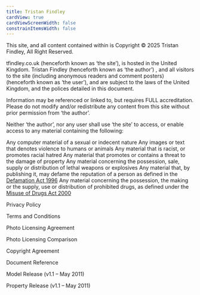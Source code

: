 ```yaml
---
title: Tristan Findley
cardView: true
cardViewScreenWidth: false
constrainItemsWidth: false
---
```


This site, and all content contained within is Copyright © 2025 Tristan Findley, All Right Reserved.

tfindley.co.uk (henceforth known as ‘the site’), is hosted in the United Kingdom. Tristan Findley (henceforth known as ‘the author’) , and all visitors to the site (including anonymous readers and comment posters) (henceforth known as ‘the user’), and are subject to the laws of the United Kingdom, and the polices detailed in this document.

Information may be referenced or linked to, but requires FULL accreditation. Please do not modify and/or redistribute any content from this site without prior permission from ‘the author’.

Neither ‘the author’, nor any user shall use ‘the site’ to access, or enable access to any material containing the following:

Any computer material of a sexual or indecent nature
Any images or text that denotes violence to humans or animals
Any material that is racist, or promotes racial hatred
Any material that promotes or contains a threat to the damage of property
Any material concerning the possession, sale, supply or distribution of lethal weapons or explosives
Any material that, by publishing it, may defame the reputation of a person as defined in the [Defamation Act 1996](http://www.opsi.gov.uk/Acts/acts1996/plain/ukpga_19960031_en_1)
Any material concerning the possession, the making or the supply, use or distribution of prohibited drugs, as defined under the [Misuse of Drugs Act 2000](http://www.opsi.gov.uk/si/si2001/20013998.htm_)


Privacy Policy

Terms and Conditions

Photo Licensing Agreement

Photo Licensing Comparison

Copyright Agreement

Document Reference

Model Release (v1.1 – May 2011)

Property Release (v1.1 – May 2011)